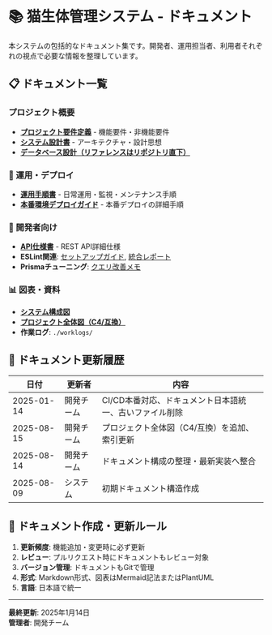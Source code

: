 # 📚 猫生体管理システム - ドキュメント

本システムの包括的なドキュメント集です。開発者、運用担当者、利用者それぞれの視点で必要な情報を整理しています。

## 📋 ドキュメント一覧

### プロジェクト概要

- **[プロジェクト要件定義](./requirements.md)** - 機能要件・非機能要件
- **[システム設計書](./system-design.md)** - アーキテクチャ・設計思想
- **[データベース設計（リファレンスはリポジトリ直下）](../DATABASE_SCHEMA.md)**

### 🚀 運用・デプロイ

- **[運用手順書](./operations.md)** - 日常運用・監視・メンテナンス手順
- **[本番環境デプロイガイド](./production-deployment.md)** - 本番デプロイの詳細手順

### 🔧 開発者向け

- **[API仕様書](./api-specification.md)** - REST API詳細仕様
- **ESLint関連**: [セットアップガイド](./eslint-setup-guide.md), [統合レポート](./eslint-typescript-integration-report.md)
- **Prismaチューニング**: [クエリ改善メモ](./prisma-query-improvement.md)

### 📊 図表・資料

- **[システム構成図](./diagrams/system-architecture.md)**
- **[プロジェクト全体図（C4/互換）](./diagrams/project-overview.md)**
- **作業ログ**: `./worklogs/`

## 🔄 ドキュメント更新履歴

| 日付       | 更新者     | 内容                                                    |
| ---------- | ---------- | ------------------------------------------------------- |
| 2025-01-14 | 開発チーム | CI/CD本番対応、ドキュメント日本語統一、古いファイル削除 |
| 2025-08-15 | 開発チーム | プロジェクト全体図（C4/互換）を追加、索引更新           |
| 2025-08-14 | 開発チーム | ドキュメント構成の整理・最新実装へ整合                  |
| 2025-08-09 | システム   | 初期ドキュメント構造作成                                |

## 📝 ドキュメント作成・更新ルール

1. **更新頻度**: 機能追加・変更時に必ず更新
2. **レビュー**: プルリクエスト時にドキュメントもレビュー対象
3. **バージョン管理**: ドキュメントもGitで管理
4. **形式**: Markdown形式、図表はMermaid記法またはPlantUML
5. **言語**: 日本語で統一

---

**最終更新**: 2025年1月14日  
**管理者**: 開発チーム
